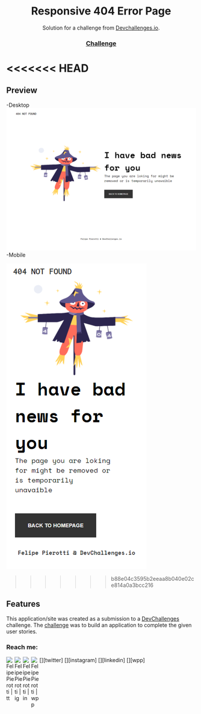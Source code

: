 <!-- Please update value in the {}  -->

<h1 align="center">Responsive 404 Error Page</h1>

<div align="center">
   Solution for a challenge from  <a href="http://devchallenges.io" target="_blank">Devchallenges.io</a>.
</div>

<div align="center">
  <h3>
    <a href="https://devchallenges.io/challenges/wBunSb7FPrIepJZAg0sY">
      Challenge
    </a>
  </h3>
</div>

<<<<<<< HEAD
=======
## Preview

-Desktop
![desktop_version](img/desktop.png)
-Mobile

![desktop_version](img/mobile.png)

>>>>>>> b88e04c3595b2eeaa8b040e02ce814a0a3bcc216
## Features

<!-- List the features of your application or follow the template. Don't share the figma file here :) -->

This application/site was created as a submission to a [DevChallenges](https://devchallenges.io/challenges) challenge. The [challenge](https://devchallenges.io/challenges/wBunSb7FPrIepJZAg0sY) was to build an application to complete the given user stories.

### Reach me:

[<img align="left" alt="Felipe Pierotti | tt"  width="22px" src="https://www.flaticon.com/svg/static/icons/svg/1051/1051382.svg" />][twitter]
[<img align="left" alt="Felipe Pierotti | ig"  width="22px" src="https://www.flaticon.com/svg/static/icons/svg/1051/1051364.svg" />][instagram]
[<img align="left" alt="Felipe Pierotti | in"  width="22px" src="https://www.flaticon.com/svg/static/icons/svg/1051/1051384.svg" />][linkedin]
[<img align="left" alt="Felipe Pierotti | wpp" width="22px" src="https://www.flaticon.com/svg/static/icons/svg/1051/1051374.svg" />][wpp]
